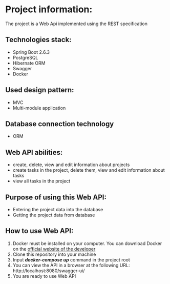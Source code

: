 # Project information:
The project is a Web Api implemented using the REST specification

## Technologies stack:

- Spring Boot 2.6.3
- PostgreSQL
- Hibernate ORM
- Swagger
- Docker
    
## Used design pattern:

- MVC
- Multi-module application

## Database connection technology

- ORM

## Web API abilities:
- create, delete, view and edit information about projects
- create tasks in the project, delete them, view and edit information about tasks 
- view all tasks in the project

## Purpose of using this Web API: 
- Entering the project data into the database
- Getting the project data from database

## How to use Web API:
1) Docker must be installed on your computer. You can download Docker on the [official website of the developer](https://www.docker.com/get-started)
2) Clone this repository into your machine
3) Input ***docker-compose up*** command in the project root
4) You can view the API in a browser at the following URL: http://localhost:8080/swagger-ui/
5) You are ready to use Web API
